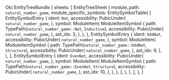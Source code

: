Ok(
    EntityTreeBundle {
        sheets: [
            EntityTreeSheet {
                module_path: `natural_number_game`,
                module_specific_symbols: EntitySymbolTable(
                    [
                        EntitySymbolEntry {
                            ident: `Nat`,
                            accessibility: PubicUnder(
                                `natural_number_game`,
                            ),
                            symbol: ModuleItem(
                                ModuleItemSymbol {
                                    path: TypePath(`natural_number_game::Nat`, `Inductive`),
                                    accessibility: PubicUnder(
                                        `natural_number_game`,
                                    ),
                                    ast_idx: 3,
                                },
                            ),
                        },
                        EntitySymbolEntry {
                            ident: `OddNat`,
                            accessibility: PubicUnder(
                                `natural_number_game`,
                            ),
                            symbol: ModuleItem(
                                ModuleItemSymbol {
                                    path: TypePath(`natural_number_game::OddNat`, `Structure`),
                                    accessibility: PubicUnder(
                                        `natural_number_game`,
                                    ),
                                    ast_idx: 9,
                                },
                            ),
                        },
                        EntitySymbolEntry {
                            ident: `EvenNat`,
                            accessibility: PubicUnder(
                                `natural_number_game`,
                            ),
                            symbol: ModuleItem(
                                ModuleItemSymbol {
                                    path: TypePath(`natural_number_game::EvenNat`, `Structure`),
                                    accessibility: PubicUnder(
                                        `natural_number_game`,
                                    ),
                                    ast_idx: 10,
                                },
                            ),
                        },
                    ],
                ),
            },
        ],
    },
)